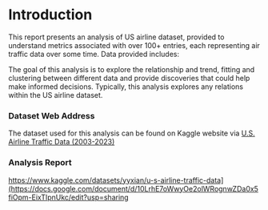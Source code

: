 # Introduction
This report presents an analysis of US airline dataset, provided to understand metrics associated with over 100+ entries, each representing air traffic data over some time. Data provided includes:

The goal of this analysis is to explore the relationship and trend, fitting and clustering between different data and provide discoveries that could help make informed decisions. Typically, this analysis explores any relations within the US airline dataset.


### Dataset Web Address
The dataset used for this analysis can be found on Kaggle website via [U.S. Airline Traffic Data (2003-2023)](https://www.kaggle.com/datasets/yyxian/u-s-airline-traffic-data)

### Analysis Report
https://www.kaggle.com/datasets/yyxian/u-s-airline-traffic-data](https://docs.google.com/document/d/10LrhE7oWwyOe2olWRognwZDa0x5fiOpm-EixTIpnUkc/edit?usp=sharing

